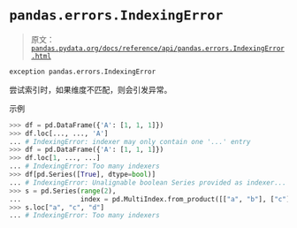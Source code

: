 # `pandas.errors.IndexingError`

> 原文：[`pandas.pydata.org/docs/reference/api/pandas.errors.IndexingError.html`](https://pandas.pydata.org/docs/reference/api/pandas.errors.IndexingError.html)

```py
exception pandas.errors.IndexingError
```

尝试索引时，如果维度不匹配，则会引发异常。

示例

```py
>>> df = pd.DataFrame({'A': [1, 1, 1]})
>>> df.loc[..., ..., 'A'] 
... # IndexingError: indexer may only contain one '...' entry
>>> df = pd.DataFrame({'A': [1, 1, 1]})
>>> df.loc[1, ..., ...] 
... # IndexingError: Too many indexers
>>> df[pd.Series([True], dtype=bool)] 
... # IndexingError: Unalignable boolean Series provided as indexer...
>>> s = pd.Series(range(2),
...               index = pd.MultiIndex.from_product([["a", "b"], ["c"]]))
>>> s.loc["a", "c", "d"] 
... # IndexingError: Too many indexers 
```
